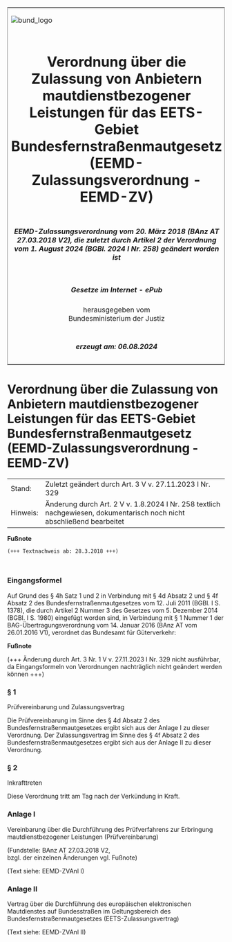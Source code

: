 <span id="DECKBLATT.html"></span>

<table border="0" frame="border" width="100%">

<tr valign="top">

<td align="left">

![bund\_logo](BfJ_2021_Web_de_de.gif)

</td>

<td align="right">

 

</td>

</tr>

<tr align="center" valign="middle">

<td colspan="2">

# Verordnung über die Zulassung von Anbietern mautdienstbezogener Leistungen für das EETS-Gebiet Bundesfernstraßenmautgesetz (EEMD-Zulassungsverordnung - EEMD-ZV)

</td>

</tr>

<tr align="center" valign="middle">

<td colspan="2">

##### EEMD-Zulassungsverordnung vom 20. März 2018 (BAnz AT 27.03.2018 V2), die zuletzt durch Artikel 2 der Verordnung vom 1. August 2024 (BGBl. 2024 I Nr. 258) geändert worden ist

</td>

</tr>

<tr align="center" valign="middle">

<td colspan="2">

  
  

##### Gesetze im Internet - ePub  
  
herausgegeben vom  
Bundesministerium der Justiz

</td>

</tr>

<tr align="center" valign="bottom">

<td colspan="2">

  
  

##### erzeugt am: 06.08.2024

</td>

</tr>

</table>

<span id="BJNR608610018.html"></span>

# Verordnung über die Zulassung von Anbietern mautdienstbezogener Leistungen für das EETS-Gebiet Bundesfernstraßenmautgesetz (EEMD-Zulassungsverordnung - EEMD-ZV)

<div>

<div class="jnhtml">

|          |                                                                                                                        |
| -------- | ---------------------------------------------------------------------------------------------------------------------- |
| Stand:   | Zuletzt geändert durch Art. 3 V v. 27.11.2023 I Nr. 329                                                                |
| Hinweis: | Änderung durch Art. 2 V v. 1.8.2024 I Nr. 258 textlich nachgewiesen, dokumentarisch noch nicht abschließend bearbeitet |

</div>

</div>

<div>

  
**Fußnote**

<div class="jnhtml">

<div>

<div class="jurAbsatz">

  

``` 
(+++ Textnachweis ab: 28.3.2018 +++)

 
```

</div>

</div>

</div>

</div>

<span id="BJNR608610018BJNE000101123.html"></span>

### Eingangsformel  

<div>

<div class="jnhtml">

<div>

<div class="jurAbsatz">

Auf Grund des § 4h Satz 1 und 2 in Verbindung mit § 4d Absatz 2 und § 4f
Absatz 2 des Bundesfernstraßenmautgesetzes vom 12. Juli 2011 (BGBl. I S.
1378), die durch Artikel 2 Nummer 3 des Gesetzes vom 5. Dezember 2014
(BGBl. I S. 1980) eingefügt worden sind, in Verbindung mit § 1 Nummer 1
der BAG-Übertragungsverordnung vom 14. Januar 2016 (BAnz AT vom
26.01.2016 V1), verordnet das Bundesamt für Güterverkehr:

</div>

</div>

</div>

</div>

<div>

  
**Fußnote**

<div class="jnhtml">

<div>

<div class="jurAbsatz">

(+++ Änderung durch Art. 3 Nr. 1 V v. 27.11.2023 I Nr. 329 nicht
ausführbar, da Eingangsformeln von Verordnungen nachträglich nicht
geändert werden können +++)

</div>

</div>

</div>

</div>

<span id="BJNR608610018BJNE000200000.html"></span>

### § 1  
Prüfvereinbarung und Zulassungsvertrag

<div>

<div class="jnhtml">

<div>

<div class="jurAbsatz">

Die Prüfvereinbarung im Sinne des § 4d Absatz 2 des
Bundesfernstraßenmautgesetzes ergibt sich aus der Anlage I zu dieser
Verordnung. Der Zulassungsvertrag im Sinne des § 4f Absatz 2 des
Bundesfernstraßenmautgesetzes ergibt sich aus der Anlage II zu dieser
Verordnung.

</div>

</div>

</div>

</div>

<span id="BJNR608610018BJNE000300000.html"></span>

### § 2  
Inkrafttreten

<div>

<div class="jnhtml">

<div>

<div class="jurAbsatz">

Diese Verordnung tritt am Tag nach der Verkündung in Kraft.

</div>

</div>

</div>

</div>

<span id="BJNR608610018BJNE000402123.html"></span>

### Anlage I  
Vereinbarung über die Durchführung des Prüfverfahrens zur Erbringung mautdienstbezogener Leistungen (Prüfvereinbarung)

<div>

<div class="jnhtml">

<div>

<div class="jurAbsatz">

<div class="kommentar_Fundstelle">

(Fundstelle: BAnz AT 27.03.2018 V2,  
bzgl. der einzelnen Änderungen vgl. Fußnote)

</div>

  
(Text siehe: EEMD-ZVAnl I)

</div>

</div>

</div>

</div>

<span id="BJNR608610018BJNE000502123.html"></span>

### Anlage II  
Vertrag über die Durchführung des europäischen elektronischen Mautdienstes auf Bundesstraßen im Geltungsbereich des Bundesfernstraßenmautgesetzes (EETS-Zulassungsvertrag)

<div>

<div class="jnhtml">

<div>

<div class="jurAbsatz">

(Text siehe: EEMD-ZVAnl II)

</div>

</div>

</div>

</div>
